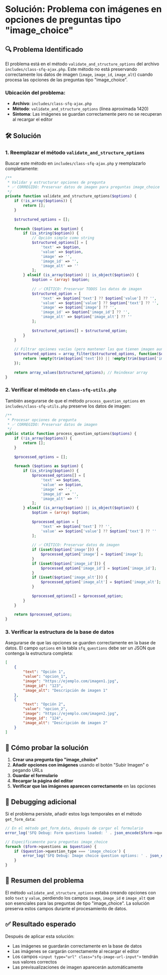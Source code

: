# Solución: Problema con imágenes en opciones de preguntas tipo "image_choice"

## 🔍 Problema Identificado

El problema está en el método `validate_and_structure_options` del archivo `includes/class-sfq-ajax.php`. Este método no está preservando correctamente los datos de imagen (`image`, `image_id`, `image_alt`) cuando procesa las opciones de las preguntas tipo "image_choice".

### Ubicación del problema:
- **Archivo**: `includes/class-sfq-ajax.php`
- **Método**: `validate_and_structure_options` (línea aproximada 1420)
- **Síntoma**: Las imágenes se guardan correctamente pero no se recuperan al recargar el editor

## 🛠️ Solución

### 1. Reemplazar el método `validate_and_structure_options`

Buscar este método en `includes/class-sfq-ajax.php` y reemplazarlo completamente:

```php
/**
 * Validar y estructurar opciones de pregunta
 * ✅ CORREGIDO: Preservar datos de imagen para preguntas image_choice
 */
private function validate_and_structure_options($options) {
    if (!is_array($options)) {
        return [];
    }
    
    $structured_options = [];
    
    foreach ($options as $option) {
        if (is_string($option)) {
            // Opción simple como string
            $structured_options[] = [
                'text' => $option,
                'value' => $option,
                'image' => '',
                'image_id' => '',
                'image_alt' => ''
            ];
        } elseif (is_array($option) || is_object($option)) {
            $option = (array) $option;
            
            // ✅ CRÍTICO: Preservar TODOS los datos de imagen
            $structured_option = [
                'text' => $option['text'] ?? $option['value'] ?? '',
                'value' => $option['value'] ?? $option['text'] ?? '',
                'image' => $option['image'] ?? '',
                'image_id' => $option['image_id'] ?? '',
                'image_alt' => $option['image_alt'] ?? ''
            ];
            
            $structured_options[] = $structured_option;
        }
    }
    
    // Filtrar opciones vacías (pero mantener las que tienen imagen aunque no tengan texto)
    $structured_options = array_filter($structured_options, function($option) {
        return !empty(trim($option['text'])) || !empty(trim($option['image']));
    });
    
    return array_values($structured_options); // Reindexar array
}
```

### 2. Verificar el método en `class-sfq-utils.php`

También asegurarse de que el método `process_question_options` en `includes/class-sfq-utils.php` preserve los datos de imagen:

```php
/**
 * Procesar opciones de pregunta
 * ✅ CORREGIDO: Preservar datos de imagen
 */
public static function process_question_options($options) {
    if (!is_array($options)) {
        return [];
    }
    
    $processed_options = [];
    
    foreach ($options as $option) {
        if (is_string($option)) {
            $processed_options[] = [
                'text' => $option,
                'value' => $option,
                'image' => '',
                'image_id' => '',
                'image_alt' => ''
            ];
        } elseif (is_array($option) || is_object($option)) {
            $option = (array) $option;
            
            $processed_option = [
                'text' => $option['text'] ?? '',
                'value' => $option['value'] ?? $option['text'] ?? ''
            ];
            
            // ✅ CRÍTICO: Preservar datos de imagen
            if (isset($option['image'])) {
                $processed_option['image'] = $option['image'];
            }
            if (isset($option['image_id'])) {
                $processed_option['image_id'] = $option['image_id'];
            }
            if (isset($option['image_alt'])) {
                $processed_option['image_alt'] = $option['image_alt'];
            }
            
            $processed_options[] = $processed_option;
        }
    }
    
    return $processed_options;
}
```

### 3. Verificar la estructura de la base de datos

Asegurarse de que las opciones se guarden correctamente en la base de datos. El campo `options` en la tabla `sfq_questions` debe ser un JSON que contenga la estructura completa:

```json
[
    {
        "text": "Opción 1",
        "value": "opcion_1",
        "image": "https://ejemplo.com/imagen1.jpg",
        "image_id": "123",
        "image_alt": "Descripción de imagen 1"
    },
    {
        "text": "Opción 2", 
        "value": "opcion_2",
        "image": "https://ejemplo.com/imagen2.jpg",
        "image_id": "124",
        "image_alt": "Descripción de imagen 2"
    }
]
```

## 🧪 Cómo probar la solución

1. **Crear una pregunta tipo "image_choice"**
2. **Añadir opciones con imágenes** usando el botón "Subir Imagen" o pegando URLs
3. **Guardar el formulario**
4. **Recargar la página del editor**
5. **Verificar que las imágenes aparecen correctamente** en las opciones

## 🔧 Debugging adicional

Si el problema persiste, añadir estos logs temporales en el método `get_form_data`:

```php
// En el método get_form_data, después de cargar el formulario
error_log('SFQ Debug: Form questions loaded: ' . json_encode($form->questions));

// Específicamente para preguntas image_choice
foreach ($form->questions as $question) {
    if ($question->question_type === 'image_choice') {
        error_log('SFQ Debug: Image choice question options: ' . json_encode($question->options));
    }
}
```

## 📝 Resumen del problema

El método `validate_and_structure_options` estaba creando opciones con solo `text` y `value`, perdiendo los campos `image`, `image_id` e `image_alt` que son esenciales para las preguntas de tipo "image_choice". La solución preserva estos campos durante el procesamiento de datos.

## ✅ Resultado esperado

Después de aplicar esta solución:
- Las imágenes se guardarán correctamente en la base de datos
- Las imágenes se cargarán correctamente al recargar el editor
- Los campos `<input type="url" class="sfq-image-url-input">` tendrán sus valores correctos
- Las previsualizaciones de imagen aparecerán automáticamente
